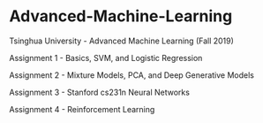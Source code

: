 # Advanced-Machine-Learning
Tsinghua University - Advanced Machine Learning (Fall 2019)

Assignment 1 - Basics, SVM, and Logistic Regression

Assignment 2 - Mixture Models, PCA, and Deep Generative Models

Assignment 3 - Stanford cs231n Neural Networks

Assignment 4 - Reinforcement Learning
